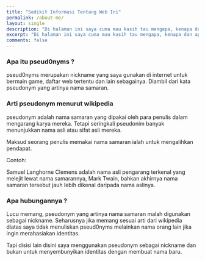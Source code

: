 ```yaml
---
title: "Sedikit Informasi Tentang Web Ini"
permalink: /about-me/
layout: single
description: "Di halaman ini saya cuma mau kasih tau mengapa, kenapa dan apa itu pseud0nyms."
excerpt: "Di halaman ini saya cuma mau kasih tau mengapa, kenapa dan apa itu pseud0nyms."
comments: false
---
```


### Apa itu pseud0nyms ?

pseud0nyms merupakan nickname yang saya gunakan di internet untuk bermain game, daftar web tertentu dan lain sebagainya. Diambil dari kata pseudonym yang artinya nama samaran. 

### Arti pseudonym menurut wikipedia

pseudonym adalah nama samaran yang dipakai oleh para penulis dalam mengarang karya mereka. Tetapi seringkali pseudonim banyak menunjukkan nama asli atau sifat asli mereka.

Maksud seorang penulis memakai nama samaran ialah untuk mengalihkan pendapat.

Contoh:

Samuel Langhorne Clemens adalah nama asli pengarang terkenal yang melejit lewat nama samarannya, Mark Twain, bahkan akhirnya nama samaran tersebut jauh lebih dikenal daripada nama aslinya.

### Apa hubungannya ?
Lucu memang, pseudonym yang artinya nama samaran malah digunakan sebagai nickname. Seharusnya jika memang sesuai arti dari wikipedia diatas saya tidak menuliskan pseud0nyms melainkan nama orang lain jika ingin merahasiakan identitas.

Tapi disisi lain disini saya menggunakan pseudonym sebagai nickname dan bukan untuk menyembunyikan identitas dengan membuat nama baru.
